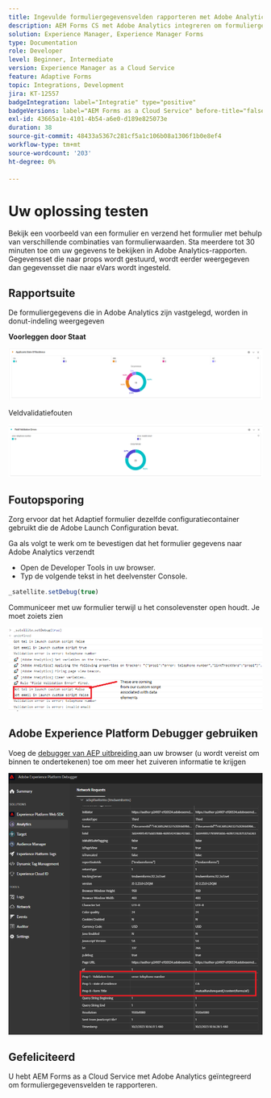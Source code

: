 ```yaml
---
title: Ingevulde formuliergegevensvelden rapporteren met Adobe Analytics
description: AEM Forms CS met Adobe Analytics integreren om formuliergegevensvelden te rapporteren
solution: Experience Manager, Experience Manager Forms
type: Documentation
role: Developer
level: Beginner, Intermediate
version: Experience Manager as a Cloud Service
feature: Adaptive Forms
topic: Integrations, Development
jira: KT-12557
badgeIntegration: label="Integratie" type="positive"
badgeVersions: label="AEM Forms as a Cloud Service" before-title="false"
exl-id: 43665a1e-4101-4b54-a6e0-d189e825073e
duration: 38
source-git-commit: 48433a5367c281cf5a1c106b08a1306f1b0e8ef4
workflow-type: tm+mt
source-wordcount: '203'
ht-degree: 0%

---
```


# Uw oplossing testen

Bekijk een voorbeeld van een formulier en verzend het formulier met behulp van verschillende combinaties van formulierwaarden. Sta meerdere tot 30 minuten toe om uw gegevens te bekijken in Adobe Analytics-rapporten. Gegevensset die naar props wordt gestuurd, wordt eerder weergegeven dan gegevensset die naar eVars wordt ingesteld.

## Rapportsuite

De formuliergegevens die in Adobe Analytics zijn vastgelegd, worden in donut-indeling weergegeven

**Voorleggen door Staat**

![ applicantsbystate ](assets/donut.png)

Veldvalidatiefouten

![ gebied-bevestiging-fout ](assets/donut-field-validation.png)

## Foutopsporing

Zorg ervoor dat het Adaptief formulier dezelfde configuratiecontainer gebruikt die de Adobe Launch Configuration bevat.

Ga als volgt te werk om te bevestigen dat het formulier gegevens naar Adobe Analytics verzendt

* Open de Developer Tools in uw browser.
* Typ de volgende tekst in het deelvenster Console.

```javascript
_satellite.setDebug(true)
```

Communiceer met uw formulier terwijl u het consolevenster open houdt. Je moet zoiets zien

![ console-debug ](assets/debug.png)

## Adobe Experience Platform Debugger gebruiken

Voeg de [ debugger van AEP uitbreiding ](https://experienceleague.adobe.com/docs/experience-platform/debugger/home.html?lang=nl-NL) aan uw browser (u wordt vereist om binnen te ondertekenen) toe om meer het zuiveren informatie te krijgen

![ platform-debugger ](assets/platform-debugger.png)

## Gefeliciteerd

U hebt AEM Forms as a Cloud Service met Adobe Analytics geïntegreerd om formuliergegevensvelden te rapporteren.